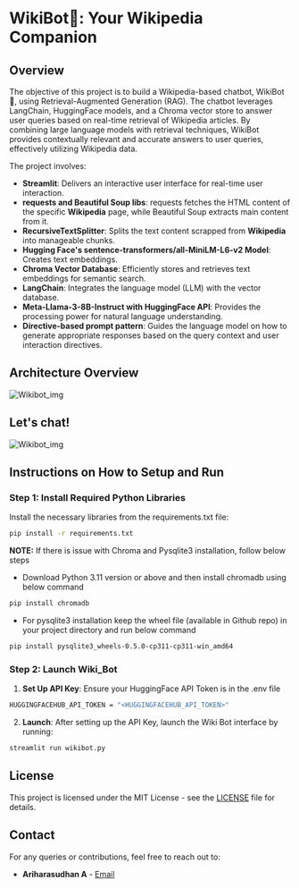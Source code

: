 # WikiBot🤖: Your Wikipedia Companion

## Overview
The objective of this project is to build a Wikipedia-based chatbot, WikiBot🤖, using Retrieval-Augmented Generation (RAG). The chatbot leverages LangChain, HuggingFace models, and a Chroma vector store to answer user queries based on real-time retrieval of Wikipedia articles. By combining large language models with retrieval techniques, WikiBot provides contextually relevant and accurate answers to user queries, effectively utilizing Wikipedia data.

The project involves:

- **Streamlit**: Delivers an interactive user interface for real-time user interaction.
- **requests and Beautiful Soup libs**: requests fetches the HTML content of the specific **Wikipedia** page, while Beautiful Soup extracts main content from it.
- **RecursiveTextSplitter**: Splits the text content scrapped from **Wikipedia** into manageable chunks.
- **Hugging Face's sentence-transformers/all-MiniLM-L6-v2 Model**: Creates text embeddings.
- **Chroma Vector Database**: Efficiently stores and retrieves text embeddings for semantic search.
- **LangChain**: Integrates the language model (LLM) with the vector database.
- **Meta-Llama-3-8B-Instruct with HuggingFace API**: Provides the processing power for natural language understanding.
- **Directive-based prompt pattern**: Guides the language model on how to generate appropriate responses based on the query context and user interaction directives.

## Architecture Overview
![Wikibot_img](https://github.com/user-attachments/assets/af0d552a-b983-4198-9e0f-2e71718afc86)

## Let's chat!
![Wikibot_img](https://github.com/user-attachments/assets/42150db0-f04e-43dc-b17f-ac7a1565a5c0)

## Instructions on How to Setup and Run

### Step 1: Install Required Python Libraries

Install the necessary libraries from the requirements.txt file:

```bash
pip install -r requirements.txt
```
**NOTE:**
If there is issue with Chroma and Pysqlite3 installation, follow below steps 
- Download Python 3.11 version or above and then install chromadb using below command
```bash
pip install chromadb
``` 
- For pysqlite3 installation keep the wheel file (available in Github repo) in your project directory and run below command
```bash
pip install pysqlite3_wheels-0.5.0-cp311-cp311-win_amd64
```

### Step 2: Launch Wiki_Bot

1. **Set Up API Key**: Ensure your HuggingFace API Token is in the .env file
```bash
HUGGINGFACEHUB_API_TOKEN = "<HUGGINGFACEHUB_API_TOKEN>"
```
2. **Launch**: After setting up the API Key, launch the Wiki Bot interface by running:
```bash
streamlit run wikibot.py
```
## License

This project is licensed under the MIT License - see the [LICENSE](LICENSE) file for details.

## Contact

For any queries or contributions, feel free to reach out to:
- **Ariharasudhan A** - [Email](mailto:ariadaikalam1234@gmail.com)
